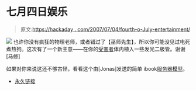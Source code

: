 # 七月四日娱乐

> 原文:[https://hackaday . com/2007/07/04/fourth-o-July-entertainment/](https://hackaday.com/2007/07/04/fourth-o-july-entertainment/)

![](../Images/5a910542050408c73ec93be4d1f26759.png)
也许你没有疯狂的物理老师，或者错过了【巫师先生】，所以你可能没见过电死煮热狗。这次有了一个新主意——在你的[受害者](http://www.evilmadscientist.com/article.php/hotdogs)体内植入一些发光二极管。谢谢[马修]

如果对你来说这还不够古怪，看看这个由[Jonas]发送的简单 ibook[服务器模型](http://www.c-h-a-o-s.com/2007/07/05/diy-ibook-server-booklet/)。

*   [永久链接](http://www.evilmadscientist.com/article.php/hotdogs)